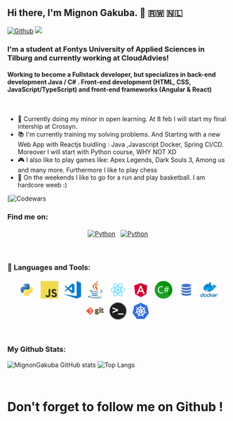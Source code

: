 ## Hi there, I'm Mignon Gakuba. 👋  🇷🇼 🇳🇱
[![Github](https://img.shields.io/github/followers/MignonGakuba?label=Follow&style=social)](https://github.com/MignonGakuba) ![](https://visitor-badge.laobi.icu/badge?page_id=MignonGakuba.MignonGakuba)

### I'm a student at Fontys University of Applied Sciences in Tilburg and currently working at CloudAdvies!
#### Working to become a Fullstack developer, but specializes in back-end development Java / C#  . Front-end development (HTML, CSS, JavaScript/TypeScript) and front-end frameworks (Angular & React)

<br/>

  - 🏫 Currently doing my minor in open learning.  At 8 feb  I will start my final intership at Crossyn.
  - 📚 I'm currently training my solving problems. And Starting with a new Web App with Reactjs buidling : Java ,Javascript Docker, Spring CI/CD.
  Moreover I will start with Python course, WHY NOT XD
  - 🎮 I also like to play games like: Apex Legends, Dark Souls 3, Among us and many more. Furthermore I like to play chess 
  - 🌲 On the weekends I like to go for a run and play basketball. I am hardcore weeb :) 

[![Codewars](https://www.codewars.com/users/Mignon%20Gakuba/badges/large)

### Find me on:

<p align="center">
 <a href="https://www.linkedin.com/in/mignon-gakuba-700247180/" target="_blank" rel="noopener noreferrer"> <img src="https://cdn.jsdelivr.net/npm/simple-icons@v3/icons/linkedin.svg" alt="Python" height="40" style="vertical-align:top; margin:4px"></a>
 <a href="mailto:mignongakuba@gmail.com"> <img src="https://cdn.jsdelivr.net/npm/simple-icons@v3/icons/gmail.svg" alt="Python" height="40" style="vertical-align:top; margin:4px"></a>
</p>

<br />

### 🧰 Languages and Tools:
<p align="center">
<img src="https://raw.githubusercontent.com/github/explore/80688e429a7d4ef2fca1e82350fe8e3517d3494d/topics/python/python.png" alt="Python" height="40" style="vertical-align:top; margin:4px">
<img src="https://raw.githubusercontent.com/github/explore/80688e429a7d4ef2fca1e82350fe8e3517d3494d/topics/javascript/javascript.png" alt="Javascript" height="40" style="vertical-align:top; margin:4px">
<img src="https://raw.githubusercontent.com/github/explore/80688e429a7d4ef2fca1e82350fe8e3517d3494d/topics/visual-studio-code/visual-studio-code.png" alt="VS Code" height="40" style="vertical-align:top; margin:4px">
<img src="https://raw.githubusercontent.com/github/explore/80688e429a7d4ef2fca1e82350fe8e3517d3494d/topics/java/java.png" alt="Java" height="40" style="vertical-align:top; margin:4px">
<img src="https://raw.githubusercontent.com/github/explore/80688e429a7d4ef2fca1e82350fe8e3517d3494d/topics/react/react.png" alt="React" height="40" style="vertical-align:top; margin:4px">
<img src="https://raw.githubusercontent.com/github/explore/80688e429a7d4ef2fca1e82350fe8e3517d3494d/topics/angular/angular.png" alt="VS Code" height="40" style="vertical-align:top; margin:4px">
<img src="https://raw.githubusercontent.com/github/explore/80688e429a7d4ef2fca1e82350fe8e3517d3494d/topics/csharp/csharp.png" alt="C sharp" height="40" style="vertical-align:top; margin:4px">
<img alt="SQL" src="https://raw.githubusercontent.com/github/explore/80688e429a7d4ef2fca1e82350fe8e3517d3494d/topics/sql/sql.png" height="40"style="vertical-align:top; margin:4px">
<img src="https://raw.githubusercontent.com/github/explore/80688e429a7d4ef2fca1e82350fe8e3517d3494d/topics/docker/docker.png" alt="Docker" height="40" style="vertical-align:top; margin:4px">
<img src="https://raw.githubusercontent.com/github/explore/80688e429a7d4ef2fca1e82350fe8e3517d3494d/topics/git/git.png" alt="Git" height="40" style="vertical-align:top; margin:4px">
<img alt="Terminal" src="https://raw.githubusercontent.com/github/explore/80688e429a7d4ef2fca1e82350fe8e3517d3494d/topics/terminal/terminal.png" alt="Terminal"  height="40" style="vertical-align:top; margin:4px">
<img src="https://raw.githubusercontent.com/github/explore/80688e429a7d4ef2fca1e82350fe8e3517d3494d/topics/kubernetes/kubernetes.png" alt="kubernetes" height="40" style="vertical-align:top; margin:4px">
</p>

<br />

### My Github Stats:
![MignonGakuba  GitHub stats](https://github-readme-stats.vercel.app/api?username=mignongakuba&theme=dark&show_icons=true) 
![Top Langs](https://github-readme-stats.vercel.app/api/top-langs/?username=MignonGakuba&theme=dark&show_icons=true)

<br />

# Don't forget to follow me on Github ! 
